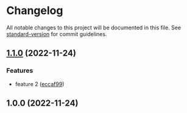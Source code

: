 # Changelog

All notable changes to this project will be documented in this file. See [standard-version](https://github.com/conventional-changelog/standard-version) for commit guidelines.

## [1.1.0](https://github.com/artursudnik/releases-test-3/compare/v1.0.0...v1.1.0) (2022-11-24)


### Features

* feature 2 ([eccaf99](https://github.com/artursudnik/releases-test-3/commit/eccaf9983879c3770fbeb0bde20fc1671ad6e3ca))

## 1.0.0 (2022-11-24)
